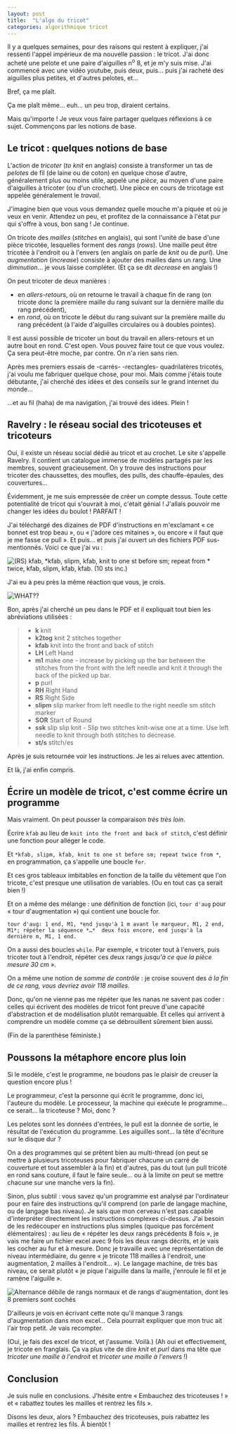 ```yaml
---
layout: post
title:  "L'algo du tricot"
categories: algorithmique tricot
---
```


Il y a quelques semaines, pour des raisons qui restent à expliquer, j'ai ressenti l'appel impérieux de ma nouvelle passion : le tricot. J'ai donc acheté une pelote et une paire d'aiguilles n<sup>o</sup> 8, et je m'y suis mise. J'ai commencé avec une vidéo youtube, puis deux, puis… puis j'ai racheté des aiguilles plus petites, et d'autres pelotes, et…

Bref, ça me plaît.

Ça me plaît même… euh… un peu trop, diraient certains.

Mais qu'importe ! Je veux vous faire partager quelques réflexions à ce sujet. Commençons par les notions de base.

## Le tricot : quelques notions de base

L'action de _tricoter_ (_to knit_ en anglais) consiste à transformer un tas de _pelotes_ de fil (de laine ou de coton) en quelque chose d'autre, généralement plus ou moins utile, appelé une _pièce_, au moyen d'une paire d'aiguilles à tricoter (ou d'un crochet). Une pièce en cours de tricotage est appelée généralement le _travail_.

J'imagine bien que vous vous demandez quelle mouche m'a piquée et où je veux en venir. Attendez un peu, et profitez de la connaissance à l'état pur qui s'offre à vous, bon sang ! Je continue.

On tricote des _mailles_ (_stitches_ en anglais), qui sont l'unité de base d'une pièce tricotée, lesquelles forment des _rangs_ (_rows_). Une maille peut être tricotée à l'endroit ou à l'envers (en anglais on parle de _knit_ ou de _purl_). Une _augmentation_ (_increase_) consiste à ajouter des mailles dans un rang. Une _diminution_… je vous laisse compléter. (Et ça se dit _decrease_ en anglais !)

On peut tricoter de deux manières :

* en _allers-retours_, où on retourne le travail à chaque fin de rang (on tricote donc la première maille du rang suivant sur la dernière maille du rang précédent),
* en _rond_, où on tricote le début du rang suivant sur la première maille du rang précédent (à l'aide d'aiguilles circulaires ou à doubles pointes).

Il est aussi possible de tricoter un bout du travail en allers-retours et un autre bout en rond. C'est open. Vous pouvez faire tout ce que vous voulez. Ça sera peut-être moche, par contre. On n'a rien sans rien.

Après mes premiers essais de -carrés- -rectangles- quadrilatères tricotés, j'ai voulu me fabriquer quelque chose, pour moi. Mais comme j'étais toute débutante, j'ai cherché des idées et des conseils sur le grand internet du monde…

…et au fil (haha) de ma navigation, j'ai trouvé des idées. Plein !

## Ravelry : le réseau social des tricoteuses et tricoteurs

Oui, il existe un réseau social dédié au tricot et au crochet. Le site s'appelle Ravelry. Il contient un catalogue immense de modèles partagés par les membres, souvent gracieusement. On y trouve des instructions pour tricoter des chaussettes, des moufles, des pulls, des chauffe-épaules, des couvertures…

Évidemment, je me suis empressée de créer un compte dessus. Toute cette potentialité de tricot qui s'ouvrait à moi, c'était génial ! J'allais pouvoir me changer les idées du boulot ! PARFAIT !

J'ai téléchargé des dizaines de PDF d'instructions en m'exclamant « ce bonnet est trop beau », ou « j'adore ces mitaines », ou encore « il faut que je me fasse ce pull ». Et puis… et puis j'ai ouvert un des fichiers PDF sus-mentionnés. Voici ce que j'ai vu :

![(RS) kfab, *kfab, slipm, kfab, knit to one st before sm; repeat from * twice, kfab, slipm, kfab, kfab. (10 sts inc.)](/img/2017/knit-wut.png)

J'ai eu à peu près la même réaction que vous, je crois.

![WHAT??](/img/2017/lolwut.jpg)

Bon, après j'ai cherché un peu dans le PDF et il expliquait tout bien les abréviations utilisées :

> - **k** knit
> - **k2tog** knit 2 stitches together
> - **kfab** knit into the front and back of stitch
> - **LH** Left Hand
> - **m1** make one - increase by picking up the bar between the stitches from the front with the left needle and knit it through the back of the picked up bar.
> - **p** purl
> - **RH** Right Hand
> - **RS** Right Side
> - **slipm** slip marker from left needle to the right needle sm stitch marker
> - **SOR** Start of Round
> - **ssk** slip slip knit - Slip two stitches knit-wise one at a time. Use left needle to knit through both stitches to decrease.
> - **st/s** stitch/es


Après je suis retournée voir les instructions. Je les ai relues avec attention.

Et là, j'ai enfin compris.

## Écrire un modèle de tricot, c'est comme écrire un programme

Mais vraiment. On peut pousser la comparaison _très très loin_.

Écrire `kfab` au lieu de `knit into the front and back of stitch`, c'est définir une fonction pour alléger le code.

Et `*kfab, slipm, kfab, knit to one st before sm; repeat twice from *`, en programmation, ça s'appelle une boucle `for`.

Et ces gros tableaux imbitables en fonction de la taille du vêtement que l'on tricote, c'est presque une utilisation de variables. (Ou en tout cas ça serait bien !)

Et on a même des mélange : une définition de fonction (ici, `tour d'aug` pour « tour d'augmentation ») qui contient une boucle for.

```
tour d'aug: 1 end, M1, *end jusqu'à 1 m avant le marqueur, M1, 2 end, M1*; répéter la séquence *…*  deux fois encore, end jusqu'à la dernière m, M1, 1 end.
```

On a aussi des boucles `while`. Par exemple, « tricoter tout à l'envers, puis tricoter tout à l'endroit, répéter ces deux rangs _jusqu'à ce que la pièce mesure 30 cm_ ».

On a même une notion de _somme de contrôle_ : je croise souvent des _à la fin de ce rang, vous devriez avoir 118 mailles_.

Donc, qu'on ne vienne pas me répéter que les nanas ne savent pas coder : celles qui écrivent des modèles de tricot font preuve d'une capacité d'abstraction et de modélisation plutôt remarquable. Et celles qui arrivent à comprendre un modèle comme ça se débrouillent sûrement bien aussi.

(Fin de la parenthèse féministe.)

## Poussons la métaphore encore plus loin

Si le modèle, c'est le programme, ne boudons pas le plaisir de creuser la question encore plus !

Le programmeur, c'est la personne qui écrit le programme, donc ici, l'auteure du modèle. Le processeur, la machine qui exécute le programme… ce serait… la tricoteuse ? Moi, donc ?

Les pelotes sont les données d'entrées, le pull est la donnée de sortie, le résultat de l'exécution du programme. Les aiguilles sont… la tête d'écriture sur le disque dur ?

On a des programmes qui se prêtent bien au multi-thread (on peut se mettre à plusieurs tricoteuses pour fabriquer chacune un carré de couverture et tout assembler à la fin) et d'autres, pas du tout (un pull tricoté en rond sans couture, il faut le faire seule… ou à la limite on peut se mettre chacune sur une manche vers la fin).

Sinon, plus subtil : vous savez qu'un programme est analysé par l'ordinateur pour en faire des instructions qu'il comprend (on parle de langage machine, ou de langage bas niveau). Je sais que mon cerveau n'est pas capable d'interpréter directement les instructions complexes ci-dessus. J'ai besoin de les redécouper en instructions plus simples (quoique pas forcément élémentaires) : au lieu de « répéter les deux rangs précédents 8 fois », je vais me faire un fichier excel avec 9 fois les deux rangs décrits, et je vais les cocher au fur et à mesure. Donc je travaille avec une représentation de niveau intermédiaire, du genre « je tricote 118 mailles à l'endroit, une augmentation, 2 mailles à l'endroit… »). Le langage machine, de très bas niveau, ce serait plutôt « je pique l'aiguille dans la maille, j'enroule le fil et je ramène l'aiguille ».

![Alternance débile de rangs normaux et de rangs d'augmentation, dont les 8 premiers sont cochés](/img/2017/excel-tricot.png)

D'ailleurs je vois en écrivant cette note qu'il manque 3 rangs d'augmentation dans mon excel… Cela pourrait expliquer que mon truc ait l'air trop petit. Je vais recompter.

(Oui, je fais des excel de tricot, et j'assume. Voilà.)
(Ah oui et effectivement, je tricote en franglais. Ça va plus vite de dire _knit_ et _purl_ dans ma tête que _tricoter une maille à l'endroit_ et _tricoter une maille à l'envers_ !)

## Conclusion

Je suis nulle en conclusions. J'hésite entre « Embauchez des tricoteuses ! » et « rabattez toutes les mailles et rentrez les fils ».

Disons les deux, alors ? Embauchez des tricoteuses, puis rabattez les mailles et rentrez les fils. À bientôt !
